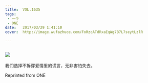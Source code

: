 ```yaml
---
title:	VOL.1635
tags:
 - 一个
 - ONE
date:	2017/03/29 1:41:10
cover:	http://image.wufazhuce.com/FoRzcATdRxaEqWg7B7L7seytLzlR

---
```

![](http://image.wufazhuce.com/FoRzcATdRxaEqWg7B7L7seytLzlR)
---

我们选择不拆穿爱情里的谎言，无非害怕失去。
 
Reprinted from ONE
